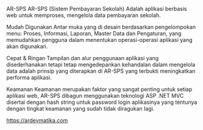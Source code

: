 AR-SPS AR-SPS 
(Sistem Pembayaran Sekolah) Adalah aplikasi berbasis web untuk memproses, mengelola data pembayaran sekolah.

Mudah Digunakan
Antar muka yang di desain berdasarkan pengelompokan menu: Proses, Informasi, Laporan, Master Data dan Pengaturan, yang memudahkan pengguna dalam menentukan operasi-operasi aplikasi yang akan digunakan.

Cepat & Ringan
Tampilan dan alur penggunaan aplikasi yang disederhanakan tetapi tetap mengedepankan kehandalan dalam mengelola data adalah prinsip yang diterapkan di AR-SPS yang terbukti meningkatkan performa aplikasi.

Keamanan
Keamanan merupakan faktor yang sangat penting untuk setiap aplikasi web, AR-SPS dibagun menggunakan teknologi ASP .NET MVC disertai dengan hash string untuk password login aplikasinya yang tentunya dengan tingkat keamanan yang sudah tidak diragukan lagi.

https://ardevmatika.com
